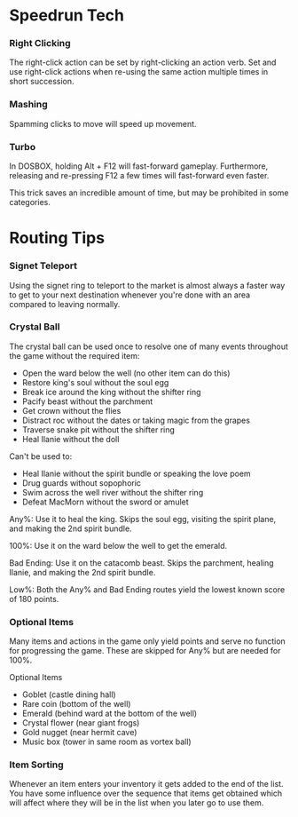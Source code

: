 # Speedrun Tech

### Right Clicking
The right-click action can be set by right-clicking an action verb. Set and use right-click actions when re-using the same action multiple times in short succession.

### Mashing
Spamming clicks to move will speed up movement.

### Turbo
In DOSBOX, holding Alt + F12 will fast-forward gameplay. Furthermore, releasing and re-pressing F12 a few times will fast-forward even faster.

This trick saves an incredible amount of time, but may be prohibited in some categories.


# Routing Tips

### Signet Teleport
Using the signet ring to teleport to the market is almost always a faster way to get to your next destination whenever you're done with an area compared to leaving normally.

### Crystal Ball
The crystal ball can be used once to resolve one of many events throughout the game without the required item:
* Open the ward below the well (no other item can do this)
* Restore king's soul without the soul egg
* Break ice around the king without the shifter ring
* Pacify beast without the parchment
* Get crown without the flies
* Distract roc without the dates or taking magic from the grapes
* Traverse snake pit without the shifter ring
* Heal Ilanie without the doll

Can't be used to:
* Heal Ilanie without the spirit bundle or speaking the love poem
* Drug guards without sopophoric
* Swim across the well river without the shifter ring
* Defeat MacMorn without the sword or amulet

Any%: Use it to heal the king. Skips the soul egg, visiting the spirit plane, and making the 2nd spirit bundle.

100%: Use it on the ward below the well to get the emerald.

Bad Ending: Use it on the catacomb beast. Skips the parchment, healing Ilanie, and making the 2nd spirit bundle.

Low%: Both the Any% and Bad Ending routes yield the lowest known score of 180 points.

### Optional Items
Many items and actions in the game only yield points and serve no function for progressing the game. These are skipped for Any% but are needed for 100%.

Optional Items
* Goblet (castle dining hall)
* Rare coin (bottom of the well)
* Emerald (behind ward at the bottom of the well)
* Crystal flower (near giant frogs)
* Gold nugget (near hermit cave)
* Music box (tower in same room as vortex ball)

### Item Sorting
Whenever an item enters your inventory it gets added to the end of the list. You have some influence over the sequence that items get obtained which will affect where they will be in the list when you later go to use them.
